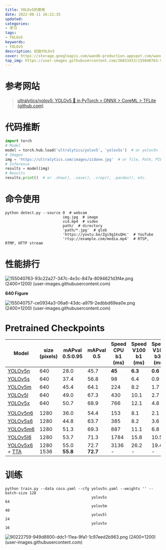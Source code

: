 ```yaml
---
title: YOLOv5的使用
date: 2022-08-11 16:21:15
updated:
categories: 
- 学习
tags: 
- YOLOv5
keywords:
- YOLOv5
description: 初始YOLOv5
cover: https://storage.googleapis.com/wandb-production.appspot.com/wandb-public-images/3hql0qh3b7.png
top_img: https://user-images.githubusercontent.com/26833433/155040763-93c22a27-347c-4e3c-847a-8094621d3f4e.png
---
```


# 参考网站

> [ultralytics/yolov5: YOLOv5 🚀 in PyTorch > ONNX > CoreML > TFLite (github.com)](https://github.com/ultralytics/yolov5)

# 代码推断

```python
import torch
# Model
model = torch.hub.load('ultralytics/yolov5', 'yolov5s')  # or yolov5n - yolov5x6, custom
# Images
img = 'https://ultralytics.com/images/zidane.jpg'  # or file, Path, PIL, OpenCV, numpy, list
# Inference
results = model(img)
# Results
results.print()  # or .show(), .save(), .crop(), .pandas(), etc.
```

# 命令使用

```shell
python detect.py --source 0  # webcam
                          img.jpg  # image
                          vid.mp4  # video
                          path/  # directory
                          'path/*.jpg'  # glob
                          'https://youtu.be/Zgi9g1ksQHc'  # YouTube
                          'rtsp://example.com/media.mp4'  # RTSP, RTMP, HTTP stream
```

# 性能排行

![155040763-93c22a27-347c-4e3c-847a-8094621d3f4e.png (2400×1200) (user-images.githubusercontent.com)](https://user-images.githubusercontent.com/26833433/155040763-93c22a27-347c-4e3c-847a-8094621d3f4e.png)

**640 Figure**

![155040757-ce0934a3-06a6-43dc-a979-2edbbd69ea0e.png (2400×1200) (user-images.githubusercontent.com)](https://user-images.githubusercontent.com/26833433/155040757-ce0934a3-06a6-43dc-a979-2edbbd69ea0e.png)

# Pretrained Checkpoints

| Model                                                                                                                                          | size (pixels) | mAPval 0.5:0.95 | mAPval 0.5    | Speed CPU b1 (ms) | Speed V100 b1 (ms) | Speed V100 b32 (ms) | params (M) | FLOPs @640 (B) |
| ---------------------------------------------------------------------------------------------------------------------------------------------- | ------------- | --------------- | ------------- | ----------------- | ------------------ | ------------------- | ---------- | -------------- |
| [YOLOv5n](https://github.com/ultralytics/yolov5/releases/download/v6.2/yolov5n.pt)                                                             | 640           | 28.0            | 45.7          | **45**            | **6.3**            | **0.6**             | **1.9**    | **4.5**        |
| [YOLOv5s](https://github.com/ultralytics/yolov5/releases/download/v6.2/yolov5s.pt)                                                             | 640           | 37.4            | 56.8          | 98                | 6.4                | 0.9                 | 7.2        | 16.5           |
| [YOLOv5m](https://github.com/ultralytics/yolov5/releases/download/v6.2/yolov5m.pt)                                                             | 640           | 45.4            | 64.1          | 224               | 8.2                | 1.7                 | 21.2       | 49.0           |
| [YOLOv5l](https://github.com/ultralytics/yolov5/releases/download/v6.2/yolov5l.pt)                                                             | 640           | 49.0            | 67.3          | 430               | 10.1               | 2.7                 | 46.5       | 109.1          |
| [YOLOv5x](https://github.com/ultralytics/yolov5/releases/download/v6.2/yolov5x.pt)                                                             | 640           | 50.7            | 68.9          | 766               | 12.1               | 4.8                 | 86.7       | 205.7          |
|                                                                                                                                                |               |                 |               |                   |                    |                     |            |                |
| [YOLOv5n6](https://github.com/ultralytics/yolov5/releases/download/v6.2/yolov5n6.pt)                                                           | 1280          | 36.0            | 54.4          | 153               | 8.1                | 2.1                 | 3.2        | 4.6            |
| [YOLOv5s6](https://github.com/ultralytics/yolov5/releases/download/v6.2/yolov5s6.pt)                                                           | 1280          | 44.8            | 63.7          | 385               | 8.2                | 3.6                 | 12.6       | 16.8           |
| [YOLOv5m6](https://github.com/ultralytics/yolov5/releases/download/v6.2/yolov5m6.pt)                                                           | 1280          | 51.3            | 69.3          | 887               | 11.1               | 6.8                 | 35.7       | 50.0           |
| [YOLOv5l6](https://github.com/ultralytics/yolov5/releases/download/v6.2/yolov5l6.pt)                                                           | 1280          | 53.7            | 71.3          | 1784              | 15.8               | 10.5                | 76.8       | 111.4          |
| [YOLOv5x6](https://github.com/ultralytics/yolov5/releases/download/v6.2/yolov5x6.pt) + [TTA](https://github.com/ultralytics/yolov5/issues/303) | 1280 1536     | 55.0 **55.8**   | 72.7 **72.7** | 3136 -            | 26.2 -             | 19.4 -              | 140.7 -    | 209.8 -        |

# 训练

```shell
python train.py --data coco.yaml --cfg yolov5n.yaml --weights '' --batch-size 128
                                       yolov5s                                64
                                       yolov5m                                40
                                       yolov5l                                24
                                       yolov5x                                16
```

![90222759-949d8800-ddc1-11ea-9fa1-1c97eed2b963.png (2400×1200) (user-images.githubusercontent.com)](https://user-images.githubusercontent.com/26833433/90222759-949d8800-ddc1-11ea-9fa1-1c97eed2b963.png)
